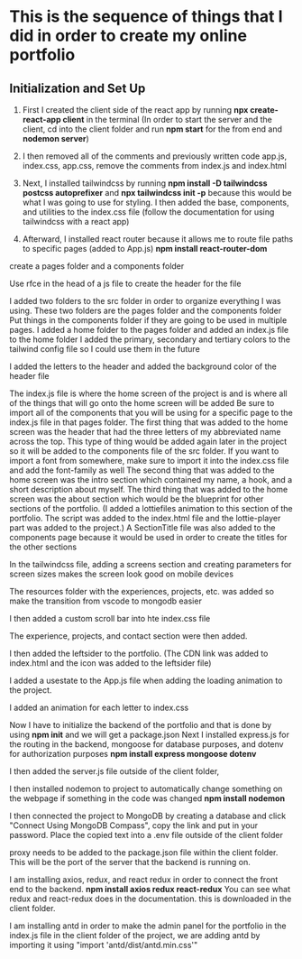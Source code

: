 # This is the sequence of things that I did in order to create my online portfolio

## Initialization and Set Up

1. First I created the client side of the react app by running **npx create-react-app client** in the terminal
   (In order to start the server and the client, cd into the client folder and run **npm start** for the from end and **nodemon server**)

2. I then removed all of the comments and previously written code app.js, index.css, app.css, remove the comments from index.js and index.html

3. Next, I installed tailwindcss by running **npm install -D tailwindcss postcss autoprefixer** and **npx tailwindcss init -p** because this would be what I was going to use for styling. I then added the base, components, and utilities to the index.css file (follow the documentation for using tailwindcss with a react app)

4. Afterward, I installed react router because it allows me to route file paths to specific pages (added to App.js) **npm install react-router-dom**

create a pages folder and a components folder

Use rfce in the head of a js file to create the header for the file

I added two folders to the src folder in order to organize everything I was using. These two folders are the pages folder and the components folder
Put things in the components folder if they are going to be used in multiple pages.
I added a home folder to the pages folder and added an index.js file to the home folder
I added the primary, secondary and tertiary colors to the tailwind config file so I could use them in the future

I added the letters to the header and added the background color of the header file

The index.js file is where the home screen of the project is and is where all of the things that will go onto the home screen will be added
Be sure to import all of the components that you will be using for a specific page to the index.js file in that pages folder.
The first thing that was added to the home screen was the header that had the three letters of my abbreviated name across the top. This type of thing would be added again later in the project so it will be added to the components file of the src folder.
If you want to import a font from somewhere, make sure to import it into the index.css file and add the font-family as well
The second thing that was added to the home screen was the intro section which contained my name, a hook, and a short description about myself.
The third thing that was added to the home screen was the about section which would be the blueprint for other sections of the portfolio. (I added a lottiefiles animation to this section of the portfolio. The script was added to the index.html file and the lottie-player part was added to the project.)
A SectionTitle file was also added to the components page because it would be used in order to create the titles for the other sections

In the tailwindcss file, adding a screens section and creating parameters for screen sizes makes the screen look good on mobile devices

The resources folder with the experiences, projects, etc. was added so make the transition from vscode to mongodb easier

I then added a custom scroll bar into hte index.css file

The experience, projects, and contact section were then added.

I then added the leftsider to the portfolio. (The CDN link was added to index.html and the icon was added to the leftsider file)

I added a usestate to the App.js file when adding the loading animation to the project.

I added an animation for each letter to index.css

Now I have to initialize the backend of the portfolio and that is done by using **npm init** and we will get a package.json
Next I installed express.js for the routing in the backend, mongoose for database purposes, and dotenv for authorization purposes **npm install express mongoose dotenv**

I then added the server.js file outside of the client folder,

I then installed nodemon to project to automatically change something on the webpage if something in the code was changed **npm install nodemon**

I then connected the project to MongoDB by creating a database and click "Connect Using MongoDB Compass", copy the link and put in your password. Place the copied text into a .env file outside of the client folder

proxy needs to be added to the package.json file within the client folder. This will be the port of the server that the backend is running on.

I am installing axios, redux, and react redux in order to connect the front end to the backend. **npm install axios redux react-redux** You can see what redux and react-redux does in the documentation. this is downloaded in the client folder.

I am installing antd in order to make the admin panel for the portfolio
in the index.js file in the client folder of the project, we are adding antd by importing it using "import 'antd/dist/antd.min.css'"

